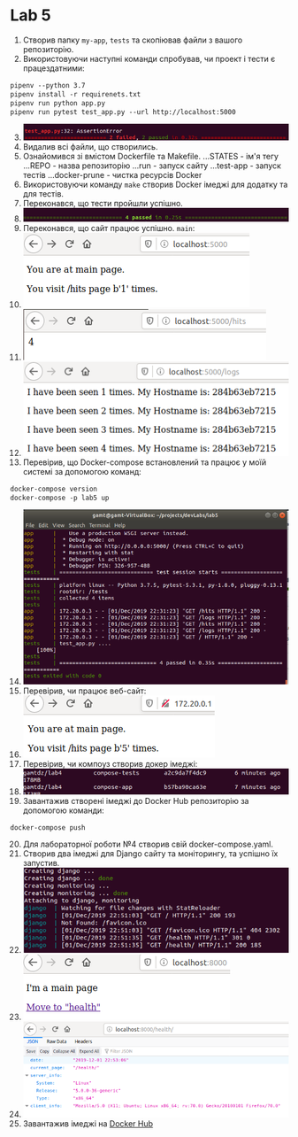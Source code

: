 # Lab 5
1. Створив папку `my-app`, `tests` та скопіював файли з вашого репозиторію.
2. Використовуючи наступні команди спробував, чи проект і тести є працездатними:
```
pipenv --python 3.7
pipenv install -r requirenets.txt
pipenv run python app.py
pipenv run pytest test_app.py --url http://localhost:5000
```
3. ![failedTests](https://github.com/GamTdz/devLabs/blob/master/lab5/img/failedTests.png "failedTests")
4. Видалив всі файли, що створились.
5. Ознайомився зі вмістом Dockerfile та Makefile.
...STATES       - ім'я тегу
...REPO         - назва репозиторію
...run          - запуск сайту
...test-app     - запуск тестів
...docker-prune - чистка ресурсів Docker
6. Використовуючи команду `make` створив Docker імеджі для додатку та для тестів.
7. Переконався, що тести пройшли успішно.
8. ![passedTests](https://github.com/GamTdz/devLabs/blob/master/lab5/img/passedTests.png "passedTests")
9. Переконався, що сайт працює успішно. `main`:
10. ![main](https://github.com/GamTdz/devLabs/blob/master/lab5/img/main.png "main")
11. ![pageHits](https://github.com/GamTdz/devLabs/blob/master/lab5/img/pageHits.png "pageHits")
12. ![pageLogs](https://github.com/GamTdz/devLabs/blob/master/lab5/img/pageLogs.png "pageLogs")
13. Перевірив, що Docker-compose встановлений та працює у моїй системі за допомогою команд:
```
docker-compose version
docker-compose -p lab5 up
```
14. ![dockerCompose](https://github.com/GamTdz/devLabs/blob/master/lab5/img/dockerCompose.png "dockerCompose")
15. Перевірив, чи працює веб-сайт:
16. ![dockerComposeWeb](https://github.com/GamTdz/devLabs/blob/master/lab5/img/dockerComposeWeb.png "dockerComposeWeb")
17. Перевірив, чи компоуз створив докер імеджі:
18. ![dockerComposeImages](https://github.com/GamTdz/devLabs/blob/master/lab5/img/dockerComposeImages.png "dockerComposeImages")
19. Завантажив створені імеджі до Docker Hub репозиторію за допомогою команди:
```
docker-compose push
```
20. Для лабораторної роботи №4 створив свій docker-compose.yaml.
21. Створив два імеджі для Django сайту та моніторингу, та успішно їх запустив.
22. ![ComposeDjangoConsole](https://github.com/GamTdz/devLabs/blob/master/lab5/img/composeDjangoConsole.png "ComposeDjangoConsole")
23. ![ComposeAppWork](https://github.com/GamTdz/devLabs/blob/master/lab5/img/composeAppWork.png "ComposeAppWork")
24. ![ComposeHealth](https://github.com/GamTdz/devLabs/blob/master/lab5/img/composeHealth.png "ComposeHealth")
25. Завантажив імеджі на [Docker Hub](https://hub.docker.com/repository/docker/gamtdz/lab4)